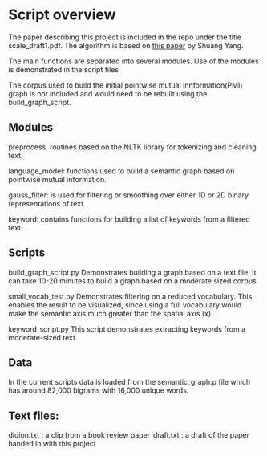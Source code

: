Script overview
=======
The paper describing this project is included in the repo under the title scale_draft1.pdf.
The algorithm is based on [this paper](http://arxiv.org/abs/1212.2145) by Shuang Yang. 

The main functions are separated into several modules.
Use of the modules is demonstrated in the script files

The corpus used to build the initial pointwise mutual innformation(PMI) graph
is not included and would need to be rebuilt using the build_graph_script.

Modules
------
preprocess: routines based on the
    NLTK library for tokenizing and cleaning text.

language_model: functions used to build a semantic graph
    based on pointwise mutual information.

gauss_filter: is used for filtering or smoothing over
    either 1D or 2D binary representations of text.

keyword: contains functions for building a list of
    keywords from a filtered text.


Scripts
-----

build_graph_script.py
    Demonstrates building a graph based on a text file.
    It can take 10-20 minutes to build a graph based
    on a moderate sized corpus

small_vocab_test.py
    Demonstrates filtering on a reduced vocabulary. This
    enables the result to be visualized, since using
    a full vocabulary would make the semantic axis
    much greater than the spatial axis (x).

keyword_script.py
    This script demonstrates extracting keywords from
    a moderate-sized text


Data
------
In the current scripts data is loaded from the semantic_graph.p
file which has around 82,000 bigrams with 16,000 unique words.


Text files:
------
didion.txt :
     a clip from a book review
paper_draft.txt :
    a draft of the paper handed in with this project

